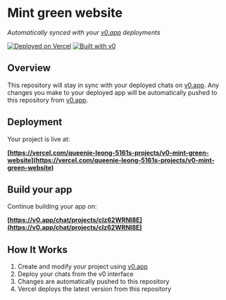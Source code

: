 # Mint green website

*Automatically synced with your [v0.app](https://v0.app) deployments*

[![Deployed on Vercel](https://img.shields.io/badge/Deployed%20on-Vercel-black?style=for-the-badge&logo=vercel)](https://vercel.com/queenie-leong-5161s-projects/v0-mint-green-website)
[![Built with v0](https://img.shields.io/badge/Built%20with-v0.app-black?style=for-the-badge)](https://v0.app/chat/projects/clz62WRNI8E)

## Overview

This repository will stay in sync with your deployed chats on [v0.app](https://v0.app).
Any changes you make to your deployed app will be automatically pushed to this repository from [v0.app](https://v0.app).

## Deployment

Your project is live at:

**[https://vercel.com/queenie-leong-5161s-projects/v0-mint-green-website](https://vercel.com/queenie-leong-5161s-projects/v0-mint-green-website)**

## Build your app

Continue building your app on:

**[https://v0.app/chat/projects/clz62WRNI8E](https://v0.app/chat/projects/clz62WRNI8E)**

## How It Works

1. Create and modify your project using [v0.app](https://v0.app)
2. Deploy your chats from the v0 interface
3. Changes are automatically pushed to this repository
4. Vercel deploys the latest version from this repository
